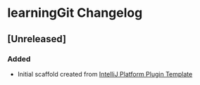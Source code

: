 <!-- Keep a Changelog guide -> https://keepachangelog.com -->

# learningGit Changelog

## [Unreleased]
### Added
- Initial scaffold created from [IntelliJ Platform Plugin Template](https://github.com/JetBrains/intellij-platform-plugin-template)
